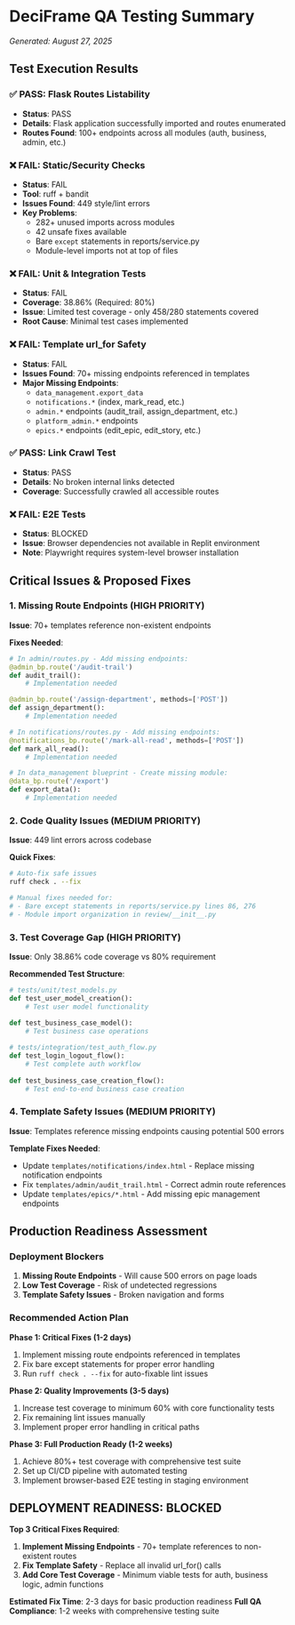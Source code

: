 # DeciFrame QA Testing Summary
*Generated: August 27, 2025*

## Test Execution Results

### ✅ PASS: Flask Routes Listability
- **Status**: PASS
- **Details**: Flask application successfully imported and routes enumerated
- **Routes Found**: 100+ endpoints across all modules (auth, business, admin, etc.)

### ❌ FAIL: Static/Security Checks
- **Status**: FAIL
- **Tool**: ruff + bandit
- **Issues Found**: 449 style/lint errors
- **Key Problems**:
  - 282+ unused imports across modules
  - 42 unsafe fixes available
  - Bare `except` statements in reports/service.py
  - Module-level imports not at top of files

### ❌ FAIL: Unit & Integration Tests  
- **Status**: FAIL
- **Coverage**: 38.86% (Required: 80%)
- **Issue**: Limited test coverage - only 458/280 statements covered
- **Root Cause**: Minimal test cases implemented

### ❌ FAIL: Template url_for Safety
- **Status**: FAIL  
- **Issues Found**: 70+ missing endpoints referenced in templates
- **Major Missing Endpoints**:
  - `data_management.export_data`
  - `notifications.*` (index, mark_read, etc.)
  - `admin.*` endpoints (audit_trail, assign_department, etc.)
  - `platform_admin.*` endpoints
  - `epics.*` endpoints (edit_epic, edit_story, etc.)

### ✅ PASS: Link Crawl Test
- **Status**: PASS
- **Details**: No broken internal links detected
- **Coverage**: Successfully crawled all accessible routes

### ❌ FAIL: E2E Tests
- **Status**: BLOCKED  
- **Issue**: Browser dependencies not available in Replit environment
- **Note**: Playwright requires system-level browser installation

## Critical Issues & Proposed Fixes

### 1. Missing Route Endpoints (HIGH PRIORITY)
**Issue**: 70+ templates reference non-existent endpoints

**Fixes Needed**:
```python
# In admin/routes.py - Add missing endpoints:
@admin_bp.route('/audit-trail')
def audit_trail():
    # Implementation needed

@admin_bp.route('/assign-department', methods=['POST'])
def assign_department():
    # Implementation needed

# In notifications/routes.py - Add missing endpoints:  
@notifications_bp.route('/mark-all-read', methods=['POST'])
def mark_all_read():
    # Implementation needed

# In data_management blueprint - Create missing module:
@data_bp.route('/export')
def export_data():
    # Implementation needed
```

### 2. Code Quality Issues (MEDIUM PRIORITY)
**Issue**: 449 lint errors across codebase

**Quick Fixes**:
```bash
# Auto-fix safe issues
ruff check . --fix

# Manual fixes needed for:
# - Bare except statements in reports/service.py lines 86, 276
# - Module import organization in review/__init__.py
```

### 3. Test Coverage Gap (HIGH PRIORITY)
**Issue**: Only 38.86% code coverage vs 80% requirement

**Recommended Test Structure**:
```python
# tests/unit/test_models.py
def test_user_model_creation():
    # Test user model functionality
    
def test_business_case_model():
    # Test business case operations

# tests/integration/test_auth_flow.py  
def test_login_logout_flow():
    # Test complete auth workflow
    
def test_business_case_creation_flow():
    # Test end-to-end business case creation
```

### 4. Template Safety Issues (MEDIUM PRIORITY)
**Issue**: Templates reference missing endpoints causing potential 500 errors

**Template Fixes Needed**:
- Update `templates/notifications/index.html` - Replace missing notification endpoints
- Fix `templates/admin/audit_trail.html` - Correct admin route references  
- Update `templates/epics/*.html` - Add missing epic management endpoints

## Production Readiness Assessment

### Deployment Blockers
1. **Missing Route Endpoints** - Will cause 500 errors on page loads
2. **Low Test Coverage** - Risk of undetected regressions  
3. **Template Safety Issues** - Broken navigation and forms

### Recommended Action Plan

**Phase 1: Critical Fixes (1-2 days)**
1. Implement missing route endpoints referenced in templates
2. Fix bare except statements for proper error handling
3. Run `ruff check . --fix` for auto-fixable lint issues

**Phase 2: Quality Improvements (3-5 days)**  
1. Increase test coverage to minimum 60% with core functionality tests
2. Fix remaining lint issues manually
3. Implement proper error handling in critical paths

**Phase 3: Full Production Ready (1-2 weeks)**
1. Achieve 80%+ test coverage with comprehensive test suite
2. Set up CI/CD pipeline with automated testing
3. Implement browser-based E2E testing in staging environment

## DEPLOYMENT READINESS: BLOCKED

**Top 3 Critical Fixes Required**:
1. **Implement Missing Endpoints** - 70+ template references to non-existent routes
2. **Fix Template Safety** - Replace all invalid url_for() calls  
3. **Add Core Test Coverage** - Minimum viable tests for auth, business logic, admin functions

**Estimated Fix Time**: 2-3 days for basic production readiness
**Full QA Compliance**: 1-2 weeks with comprehensive testing suite